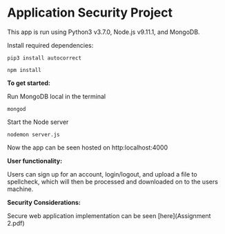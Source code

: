 # Application Security Project

This app is run using Python3 v3.7.0, Node.js v9.11.1, and MongoDB.

Install required dependencies:

```
pip3 install autocorrect
```

```
npm install
```

**To get started:**

Run MongoDB local in the terminal

```
mongod
```

Start the Node server

```
nodemon server.js
```

Now the app can be seen hosted on http:localhost:4000

**User functionality:**

Users can sign up for an account, login/logout, and upload a file to spellcheck, which will then be processed and downloaded on to the users machine.

**Security Considerations:**

Secure web application implementation can be seen [here](Assignment 2.pdf)
